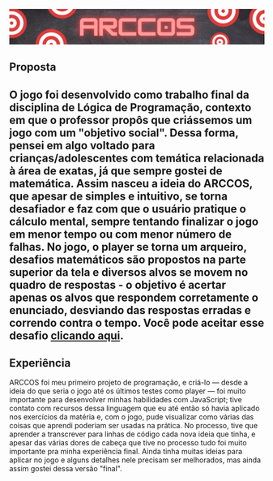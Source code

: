 [![ARCCOS header](./assets/ARCCOSHEADER.png "ARCCOS")](https://ankierj.github.io/ARCCOS_game/)
## Proposta
O jogo foi desenvolvido como trabalho final da disciplina de Lógica de Programação, contexto em que o professor propôs que criássemos um jogo com um "objetivo social". Dessa forma, pensei em algo voltado para crianças/adolescentes com temática relacionada à área de exatas, já que sempre gostei de matemática. Assim nasceu a ideia do ARCCOS, que apesar de simples e intuitivo, se torna desafiador e faz com que o usuário pratique o cálculo mental, sempre tentando finalizar o jogo em menor tempo ou com menor número de falhas. No jogo, o player se torna um arqueiro, desafios matemáticos são propostos na parte superior da tela e diversos alvos se movem no quadro de respostas - o objetivo é acertar apenas os alvos que respondem corretamente o enunciado, desviando das respostas erradas e correndo contra o tempo. Você pode aceitar esse desafio [clicando aqui](https://ankierj.github.io/ARCCOS_game/).
---
## Experiência
ARCCOS foi meu primeiro projeto de programação, e criá-lo — desde a ideia do que seria o jogo até os últimos testes como player — foi muito importante para desenvolver minhas habilidades com JavaScript; tive contato com recursos dessa linguagem que eu até então só havia aplicado nos exercícios da matéria e, com o jogo, pude visualizar como várias das coisas que aprendi poderiam ser usadas na prática. No processo, tive que aprender a transcrever para linhas de código cada nova ideia que tinha, e apesar das várias dores de cabeça que tive no processo tudo foi muito importante pra minha experiência final. Ainda tinha muitas ideias para aplicar no jogo e alguns detalhes nele precisam ser melhorados, mas ainda assim gostei dessa versão "final". 
